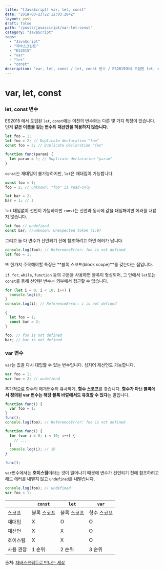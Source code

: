 ```yaml
---
title: "[JavaScript] var, let, const"
date: "2018-03-23T22:12:03.284Z"
layout: post
draft: false
path: "/posts/javasciript/var-let-const"
category: "JavaScript"
tags:
  - "JavaScript"
  - "자바스크립트"
  - "ES2015"
  - "var"
  - "let"
  - "const"
description: "var, let, const / let, const 변수 / ES2015에서 도입된 let, const에는 이전의 변수와는 다른 몇 가지 특징이 있습니다. 먼저 같은 이름을 갖는 변수의 재선언을 허용하지 않습니다."
---
```


# var, let, const

### let, const 변수

ES2015 에서 도입된 `let`, `const`에는 이전의 변수와는 다른 몇 가지 특징이 있습니다. 먼저 **같은 이름을 갖는 변수의 재선언을 허용하지 않습니다.**

```javascript
let foo = 1;
let foo = 2; // Duplicate declaration "foo"
const foo = 3; // Duplicate declaration "foo"

function func(param) {
  let param = 1; // Duplicate declaration "param"
}
```

`const`는 재대입이 불가능하지만, `let`은 재대입이 가능합니다.

```javascript
const foo = 1;
foo = 2; // unknown: "foo" is read-only

let bar = 2;
bar = 1; // 1
```

`let` 대입없이 선언이 가능하지만 `const`는 선언과 동시에 값을 대입해야만 에러를 내뱉지 않습니다.

```javascript
let foo // undefiend
const bar; //unknown: Unexpected token (1:9)
```

그리고 둘 다 변수가 선언되기 전에 참조하려고 하면 에러가 납니다.

```JavaScript
console.log(foo); // ReferenceError: foo is not defined
let foo = 1;
```

또 한가지 주목해야할 특징은 **블록 스코프(block scope)**를 갖는다는 점입니다.

`if`, `for`, `while`, `function` 등의 구문을 사용하면 블록이 형성되어, 그 안에서 `let`또는 `const`를 통해 선언된 변수는 외부에서 접근할 수 없습니다.

```javascript
for (let i = 0; i < 10; i++) {
  console.log(i);
}
console.log(i); // ReferenceError: i is not defined
```

```javascript
{
  let foo = 1;
  const bar = 2;
}

foo; // foo is not defined
bar; // bar is not defined
```

### var 변수

`var`는 값을 다시 대입할 수 있는 변수입니다. 심지어 재선언도 가능합니다.

```javascript
var foo = 1;
var foo = 2; // undefiend
```

추가적으로 함수의 매개변수와 유사하게, **함수 스코프**를 갖습니다. **함수가 아닌 블록에서 정의된 var 변수는 해당 블록 바깥에서도 유효할 수 있다**는 말입니다.

```javascript
function func() {
  var foo = 1;
}
func();
console.log(foo); // ReferenceError: foo is not defined
```

```javascript
function func() {
  for (var i = 0; i < 10; i++) {
    // ...
  }
  console.log(i); // 10
}

func();
```

`var`변수에서는 **호이스팅**이라는 것이 일어나기 때문에 변수가 선언되기 전에 참조하려고 해도 에러를 내뱉지 않고 `undefined`를 내뱉습니다.

```javascript
console.log(foo); // undefined
var foo = 1;
```

|           | `const`     | `let`       | `var`       |
| --------- | ----------- | ----------- | ----------- |
| 스코프    | 블록 스코프 | 블록 스코프 | 함수 스코프 |
| 재대입    | X           | O           | O           |
| 재선언    | X           | X           | O           |
| 호이스팅  | X           | X           | O           |
| 사용 권장 | 1 순위      | 2 순위      | 3 순위      |

출처: [자바스크립트로 만나는 세상](https://helloworldjavascript.net/pages/220-value-in-depth.html)
